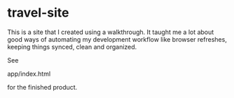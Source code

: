 # travel-site
This is a site that I created using a walkthrough. It taught me a lot about good ways of automating my development workflow like browser refreshes, keeping things synced, clean and organized. 

See 

app/index.html

for the finished product.
